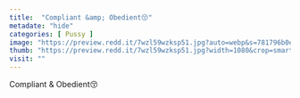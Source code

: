 ```yaml
---
title:  "Compliant &amp; Obedient😚"
metadate: "hide"
categories: [ Pussy ]
image: "https://preview.redd.it/7wzl59wzksp51.jpg?auto=webp&s=781796b0ed0eeeb0e985354ccceac5606f3e4644"
thumb: "https://preview.redd.it/7wzl59wzksp51.jpg?width=1080&crop=smart&auto=webp&s=1adcf6a3c192a2fc7ea83a68f43ab9d0989fbb74"
visit: ""
---
```

Compliant &amp; Obedient😚

